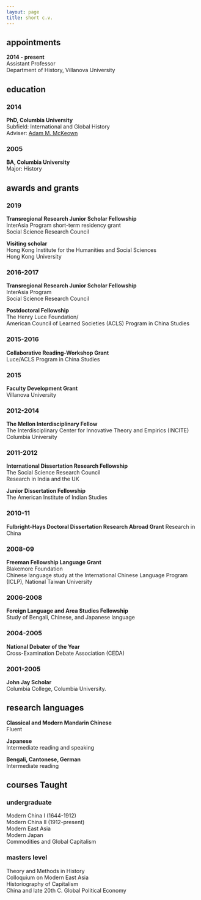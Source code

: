 ```yaml
---
layout: page
title: short c.v.
---
```


## appointments

**2014 - present**  
Assistant Professor  
Department of History, Villanova University

## education

### **2014**  
**PhD, Columbia University**     
Subfield: International and Global History  
Adviser: [Adam M. McKeown](https://www.historians.org/publications-and-directories/perspectives-on-history/december-2017/adam-mckeown-(1965%E2%80%932017))

### **2005**  
**BA, Columbia University**   
Major: History

## awards and grants

### **2019**  
**Transregional Research Junior Scholar Fellowship**  
InterAsia Program short-term residency grant  
Social Science Research Council 

**Visiting scholar**  
Hong Kong Institute for the Humanities and Social Sciences  
Hong Kong University

### **2016-2017**  
**Transregional Research Junior Scholar Fellowship**  
InterAsia Program  
Social Science Research Council 

**Postdoctoral Fellowship**  
The Henry Luce Foundation/  
American Council of Learned Societies (ACLS) Program in China Studies 

### **2015-2016**  
**Collaborative Reading-Workshop Grant**  
Luce/ACLS Program in China Studies

### 2015 
**Faculty Development Grant**  
Villanova University

### **2012-2014**  
**The Mellon Interdisciplinary Fellow**  
The Interdisciplinary Center for Innovative Theory and Empirics (INCITE)  
Columbia University

### **2011-2012**  
**International Dissertation Research Fellowship**  
The Social Science Research Council  
Research in India and the UK

**Junior Dissertation Fellowship**  
The American Institute of Indian Studies

### **2010-11**  
**Fulbright-Hays Doctoral Dissertation Research Abroad Grant**
Research in China

### **2008-09**  
**Freeman Fellowship Language Grant**  
Blakemore Foundation  
Chinese language study at the International Chinese Language Program (ICLP), National Taiwan University

### **2006-2008**  
**Foreign Language and Area Studies Fellowship**  
Study of Bengali, Chinese, and Japanese language


### **2004-2005**  
**National Debater of the Year**  
Cross-Examination Debate Association (CEDA) 

### **2001-2005**  
**John Jay Scholar**  
Columbia College, Columbia University.  


## research languages

**Classical and Modern Mandarin Chinese**  
Fluent

**Japanese**  
Intermediate reading and speaking

**Bengali, Cantonese, German**  
Intermediate reading

## courses Taught

### undergraduate

Modern China I (1644-1912)  
Modern China II (1912-present)  
Modern East Asia  
Modern Japan  
Commodities and Global Capitalism


### masters level

Theory and Methods in History  
Colloquium on Modern East Asia  
Historiography of Capitalism  
China and late 20th C. Global Political Economy
